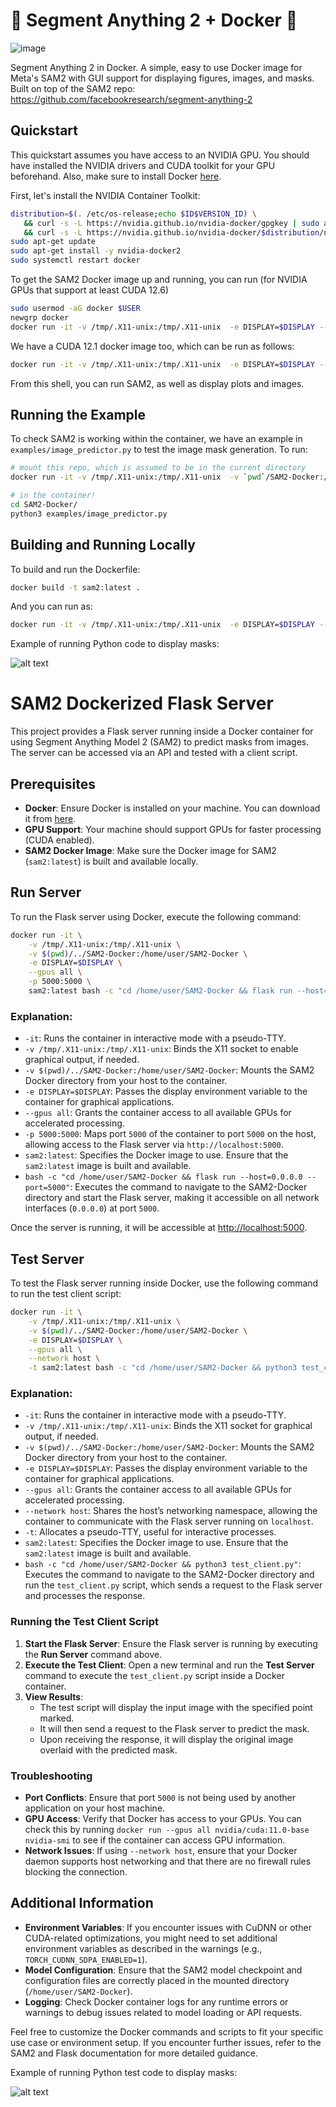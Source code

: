 # 👀 Segment Anything 2 + Docker  🐳

![image](https://github.com/user-attachments/assets/7911d7b8-72a7-4c90-9da6-7a867b0136f8)


Segment Anything 2 in Docker. A simple, easy to use Docker image for Meta's SAM2 with GUI support for displaying figures, images, and masks. Built on top of the SAM2 repo: https://github.com/facebookresearch/segment-anything-2


## Quickstart

This quickstart assumes you have access to an NVIDIA GPU. You should have installed the NVIDIA drivers and CUDA toolkit for your GPU beforehand. Also, make sure to install Docker [here](https://docs.docker.com/engine/install/).

First, let's install the NVIDIA Container Toolkit:

```bash
distribution=$(. /etc/os-release;echo $ID$VERSION_ID) \
   && curl -s -L https://nvidia.github.io/nvidia-docker/gpgkey | sudo apt-key add - \
   && curl -s -L https://nvidia.github.io/nvidia-docker/$distribution/nvidia-docker.list | sudo tee /etc/apt/sources.list.d/nvidia-docker.list
sudo apt-get update
sudo apt-get install -y nvidia-docker2
sudo systemctl restart docker
```

To get the SAM2 Docker image up and running, you can run (for NVIDIA GPUs that support at least CUDA 12.6)

```bash
sudo usermod -aG docker $USER
newgrp docker
docker run -it -v /tmp/.X11-unix:/tmp/.X11-unix  -e DISPLAY=$DISPLAY --gpus all peasant98/sam2:latest bash
```

We have a CUDA 12.1 docker image too, which can be run as follows:

```bash
docker run -it -v /tmp/.X11-unix:/tmp/.X11-unix  -e DISPLAY=$DISPLAY --gpus all peasant98/sam2:cuda-12.1 bash
```

From this shell, you can run SAM2, as well as display plots and images.

## Running the Example

To check SAM2 is working within the container, we have an example in `examples/image_predictor.py` to test the image mask generation. To run:

```bash
# mount this repo, which is assumed to be in the current directory
docker run -it -v /tmp/.X11-unix:/tmp/.X11-unix  -v `pwd`/SAM2-Docker:/home/user/SAM2-Docker -e DISPLAY=$DISPLAY --gpus all peasant98/sam2:cuda-12.1 bash

# in the container!
cd SAM2-Docker/
python3 examples/image_predictor.py

```

## Building and Running Locally

To build and run the Dockerfile:

```bash
docker build -t sam2:latest . 
```

And you can run as:

```bash
docker run -it -v /tmp/.X11-unix:/tmp/.X11-unix  -e DISPLAY=$DISPLAY --gpus all sam2:latest bash
```


Example of running Python code to display masks:

![alt text](image.png)


# SAM2 Dockerized Flask Server

This project provides a Flask server running inside a Docker container for using Segment Anything Model 2 (SAM2) to predict masks from images. The server can be accessed via an API and tested with a client script.

## Prerequisites

- **Docker**: Ensure Docker is installed on your machine. You can download it from [here](https://www.docker.com/get-started).
- **GPU Support**: Your machine should support GPUs for faster processing (CUDA enabled).
- **SAM2 Docker Image**: Make sure the Docker image for SAM2 (`sam2:latest`) is built and available locally.

## Run Server

To run the Flask server using Docker, execute the following command:

```bash
docker run -it \
    -v /tmp/.X11-unix:/tmp/.X11-unix \
    -v $(pwd)/../SAM2-Docker:/home/user/SAM2-Docker \
    -e DISPLAY=$DISPLAY \
    --gpus all \
    -p 5000:5000 \
    sam2:latest bash -c "cd /home/user/SAM2-Docker && flask run --host=0.0.0.0 --port=5000"
```

### Explanation:

- `-it`: Runs the container in interactive mode with a pseudo-TTY.
- `-v /tmp/.X11-unix:/tmp/.X11-unix`: Binds the X11 socket to enable graphical output, if needed.
- `-v $(pwd)/../SAM2-Docker:/home/user/SAM2-Docker`: Mounts the SAM2 Docker directory from your host to the container.
- `-e DISPLAY=$DISPLAY`: Passes the display environment variable to the container for graphical applications.
- `--gpus all`: Grants the container access to all available GPUs for accelerated processing.
- `-p 5000:5000`: Maps port `5000` of the container to port `5000` on the host, allowing access to the Flask server via `http://localhost:5000`.
- `sam2:latest`: Specifies the Docker image to use. Ensure that the `sam2:latest` image is built and available.
- `bash -c "cd /home/user/SAM2-Docker && flask run --host=0.0.0.0 --port=5000"`: Executes the command to navigate to the SAM2-Docker directory and start the Flask server, making it accessible on all network interfaces (`0.0.0.0`) at port `5000`.

Once the server is running, it will be accessible at [http://localhost:5000](http://localhost:5000).

## Test Server

To test the Flask server running inside Docker, use the following command to run the test client script:

```bash
docker run -it \
    -v /tmp/.X11-unix:/tmp/.X11-unix \
    -v $(pwd)/../SAM2-Docker:/home/user/SAM2-Docker \
    -e DISPLAY=$DISPLAY \
    --gpus all \
    --network host \
    -t sam2:latest bash -c "cd /home/user/SAM2-Docker && python3 test_client.py"
```

### Explanation:

- `-it`: Runs the container in interactive mode with a pseudo-TTY.
- `-v /tmp/.X11-unix:/tmp/.X11-unix`: Binds the X11 socket for graphical output, if needed.
- `-v $(pwd)/../SAM2-Docker:/home/user/SAM2-Docker`: Mounts the SAM2 Docker directory from your host to the container.
- `-e DISPLAY=$DISPLAY`: Passes the display environment variable to the container for graphical applications.
- `--gpus all`: Grants the container access to all available GPUs for accelerated processing.
- `--network host`: Shares the host’s networking namespace, allowing the container to communicate with the Flask server running on `localhost`.
- `-t`: Allocates a pseudo-TTY, useful for interactive processes.
- `sam2:latest`: Specifies the Docker image to use. Ensure that the `sam2:latest` image is built and available.
- `bash -c "cd /home/user/SAM2-Docker && python3 test_client.py"`: Executes the command to navigate to the SAM2-Docker directory and run the `test_client.py` script, which sends a request to the Flask server and processes the response.

### Running the Test Client Script

1. **Start the Flask Server**: Ensure the Flask server is running by executing the **Run Server** command above.
2. **Execute the Test Client**: Open a new terminal and run the **Test Server** command to execute the `test_client.py` script inside a Docker container.
3. **View Results**:
   - The test script will display the input image with the specified point marked.
   - It will then send a request to the Flask server to predict the mask.
   - Upon receiving the response, it will display the original image overlaid with the predicted mask.

### Troubleshooting

- **Port Conflicts**: Ensure that port `5000` is not being used by another application on your host machine.
- **GPU Access**: Verify that Docker has access to your GPUs. You can check this by running `docker run --gpus all nvidia/cuda:11.0-base nvidia-smi` to see if the container can access GPU information.
- **Network Issues**: If using `--network host`, ensure that your Docker daemon supports host networking and that there are no firewall rules blocking the connection.

## Additional Information

- **Environment Variables**: If you encounter issues with CuDNN or other CUDA-related optimizations, you might need to set additional environment variables as described in the warnings (e.g., `TORCH_CUDNN_SDPA_ENABLED=1`).
- **Model Configuration**: Ensure that the SAM2 model checkpoint and configuration files are correctly placed in the mounted directory (`/home/user/SAM2-Docker`).
- **Logging**: Check Docker container logs for any runtime errors or warnings to debug issues related to model loading or API requests.

Feel free to customize the Docker commands and scripts to fit your specific use case or environment setup. If you encounter further issues, refer to the SAM2 and Flask documentation for more detailed guidance.

Example of running Python test code to display masks:

![alt text](image_test.png)